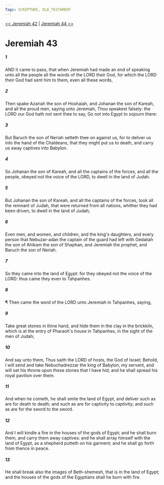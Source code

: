 ```yaml
---
Tags: SCRIPTURE, OLD_TESTAMENT
---
```


[<< Jeremiah 42](OLD_TESTAMENT/24_Jeremiah/Jeremiah_42.md) | [Jeremiah 44 >>](OLD_TESTAMENT/24_Jeremiah/Jeremiah_44.md)

# Jeremiah 43

##### 1
 AND it came to pass, that when Jeremiah had made an end of speaking unto all the people all the words of the LORD their God, for which the LORD their God had sent him to them, even all these words,
##### 2
 Then spake Azariah the son of Hoshaiah, and Johanan the son of Kareah, and all the proud men, saying unto Jeremiah, Thou speakest falsely: the LORD our God hath not sent thee to say, Go not into Egypt to sojourn there:
##### 3
 But Baruch the son of Neriah setteth thee on against us, for to deliver us into the hand of the Chaldeans, that they might put us to death, and carry us away captives into Babylon.
##### 4
 So Johanan the son of Kareah, and all the captains of the forces, and all the people, obeyed not the voice of the LORD, to dwell in the land of Judah.
##### 5
 But Johanan the son of Kareah, and all the captains of the forces, took all the remnant of Judah, that were returned from all nations, whither they had been driven, to dwell in the land of Judah;
##### 6
 Even men, and women, and children, and the king's daughters, and every person that Nebuzar-adan the captain of the guard had left with Gedaliah the son of Ahikam the son of Shaphan, and Jeremiah the prophet, and Baruch the son of Neriah.
##### 7
 So they came into the land of Egypt: for they obeyed not the voice of the LORD: thus came they even to Tahpanhes.
##### 8
 ¶ Then came the word of the LORD unto Jeremiah in Tahpanhes, saying,
##### 9
 Take great stones in thine hand, and hide them in the clay in the brickkiln, which is at the entry of Pharaoh's house in Tahpanhes, in the sight of the men of Judah;
##### 10
 And say unto them, Thus saith the LORD of hosts, the God of Israel; Behold, I will send and take Nebuchadrezzar the king of Babylon, my servant, and will set his throne upon these stones that I have hid; and he shall spread his royal pavilion over them.
##### 11
 And when he cometh, he shall smite the land of Egypt, and deliver such as are for death to death; and such as are for captivity to captivity; and such as are for the sword to the sword.
##### 12
 And I will kindle a fire in the houses of the gods of Egypt; and he shall burn them, and carry them away captives: and he shall array himself with the land of Egypt, as a shepherd putteth on his garment; and he shall go forth from thence in peace.
##### 13
 He shall break also the images of Beth-shemesh, that is in the land of Egypt; and the houses of the gods of the Egyptians shall he burn with fire.
